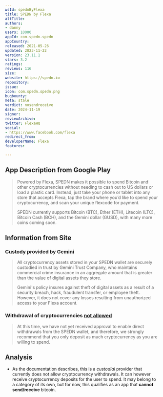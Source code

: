 ```yaml
---
wsId: spednByFlexa
title: SPEDN by Flexa
altTitle: 
authors:
- danny
users: 10000
appId: com.spedn.spedn
appCountry: 
released: 2021-05-26
updated: 2023-11-22
version: 23.11.1
stars: 3.2
ratings: 
reviews: 116
size: 
website: https://spedn.io
repository: 
issue: 
icon: com.spedn.spedn.png
bugbounty: 
meta: stale
verdict: nosendreceive
date: 2024-11-19
signer: 
reviewArchive: 
twitter: FlexaHQ
social:
- https://www.facebook.com/flexa
redirect_from: 
developerName: Flexa
features: 

---
```


## App Description from Google Play

> Powered by Flexa, SPEDN makes it possible to spend Bitcoin and other cryptocurrencies without needing to cash out to US dollars or load a plastic card. Instead, just take your phone or tablet into any store that accepts Flexa, tap the brand where you’d like to spend your cryptocurrency, and scan your unique flexcode for payment.
>
> SPEDN currently supports Bitcoin (BTC), Ether (ETH), Litecoin (LTC), Bitcoin Cash (BCH), and the Gemini dollar (GUSD), with many more coins coming soon.

## Information from Site 

### [Custody](https://help.flexa.network/en/articles/3142920-how-are-my-spedn-wallet-deposits-insured?q=withdraw+bitcoin) provided by Gemini

> All cryptocurrency assets stored in your SPEDN wallet are securely custodied in trust by Gemini Trust Company, who maintains commercial crime insurance in an aggregate amount that is greater than the value of digital assets they store.
>
> Gemini's policy insures against theft of digital assets as a result of a security breach, hack, fraudulent transfer, or employee theft. However, it does not cover any losses resulting from unauthorized access to your Flexa account.

### Withdrawal of cryptocurrencies [not allowed](https://help.flexa.network/en/articles/3044427-can-i-withdraw-my-cryptocurrency-balance-from-spedn)

> At this time, we have not yet received approval to enable direct withdrawals from the SPEDN wallet, and therefore, we strongly recommend that you only deposit as much cryptocurrency as you are willing to spend.

## Analysis

- As the documentation describes, this is a *custodial* provider that currently does not allow cryptocurrency withdrawals. It can however receive cryptocurrency deposits for the user to spend. It may belong to a category of its own, but for now, this qualifies as an app that **cannot send/receive** bitcoin.
